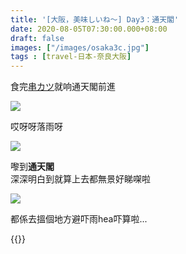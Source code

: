 ```yaml
---
title: '[大阪，美味しいね～] Day3：通天閣'
date: 2020-08-05T07:30:00.000+08:00
draft: false
images: ["/images/osaka3c.jpg"]
tags : [travel-日本-奈良大阪]
---
```


食完[串カツ](https://hidie.net/osaka3b/)就响通天閣前進

![](/images/osaka3c.jpg)

哎呀呀落雨呀  

![](/images/osaka3c1.jpg)

嚟到**通天閣**  
深深明白到就算上去都無景好睇㗎啦  

![](/images/osaka3c2.jpg)

都係去搵個地方避吓雨hea吓算啦...  

{{<osaka>}}
